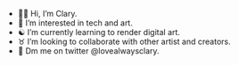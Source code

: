 - 🙆🏻 Hi, I’m Clary.
- 👾 I’m interested in tech and art.
- ☯️ I’m currently learning to render digital art. 
- ♉ I’m looking to collaborate with other artist and creators.
- 💜 Dm me on twitter @lovealwaysclary.

<!---
lumpyspaceclary/lumpyspaceclary is a ✨ special ✨ repository because its `README.md` (this file) appears on your GitHub profile.
You can click the Preview link to take a look at your changes.
--->
